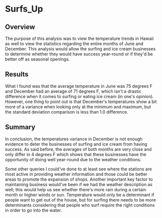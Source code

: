 # Surfs_Up

## Overview
The purpose of this analysis was to view the temperature trends in Hawaii as well to view the statistics regarding the entire months of June and December. This analysis would allow the surfing and ice cream businesses to determine whether they would have success year-round or if they'd be better off as seasonal openings.

## Results
What I found was that the average temperature in June was 75 degrees F and December had an average of 71 degrees F, which isn't a drastic difference when it comes to surfing or eating ice cream (in one's opinion). However, one thing to point out is that December's temperatures show a bit more of a variance when looking only at the minimum and maximum, but the standard deviation comparison is less than 1.0 difference.

## Summary
In conclusion, the temperatures variance in December is not enough evidence to deter the businesses of surfing and ice cream from having success. As said before, the averages of both months are very close and only differ in 4 degrees F which shows that these businesses have the opportunity of doing well year-round due to the weather conditions.

Some other queries I could've done to at least see where the stations are most active in providing weather information and those could be better areas to promote the expansion of shops. Another important key factor to maintaining business would've been if we had the weather description as well; this would help us see whether there's more rain during a certain month or higher winds or sun. Temperature would only be a determinant if people want to get out of the house, but for surfing there needs to be more determinants considering that people who surf require the right conditions in order to go into the water.
